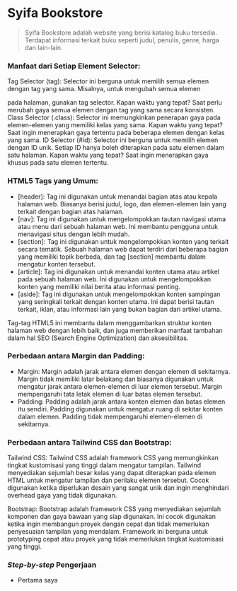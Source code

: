 # Syifa Bookstore
> Syifa Bookstore adalah website yang berisi katalog buku tersedia. Terdapat informasi terkait buku seperti judul, penulis, genre, harga dan lain-lain.

### Manfaat dari Setiap Element Selector:

Tag Selector (tag): Selector ini berguna untuk memilih semua elemen dengan tag yang sama. Misalnya, untuk mengubah semua elemen <p> pada halaman, gunakan tag selector. Kapan waktu yang tepat? Saat perlu merubah gaya semua elemen dengan tag yang sama secara konsisten.
Class Selector (.class): Selector ini memungkinkan penerapan gaya pada elemen-elemen yang memiliki kelas yang sama. Kapan waktu yang tepat? Saat ingin menerapkan gaya tertentu pada beberapa elemen dengan kelas yang sama.
ID Selector (#id): Selector ini berguna untuk memilih elemen dengan ID unik. Setiap ID hanya boleh diterapkan pada satu elemen dalam satu halaman. Kapan waktu yang tepat? Saat ingin menerapkan gaya khusus pada satu elemen tertentu.

### HTML5 Tags yang Umum:
- [header]: Tag ini digunakan untuk menandai bagian atas atau kepala halaman web. Biasanya berisi judul, logo, dan elemen-elemen lain yang terkait dengan bagian atas halaman.
- [nav]: Tag ini digunakan untuk mengelompokkan tautan navigasi utama atau menu dari sebuah halaman web. Ini membantu pengguna untuk menavigasi situs dengan lebih mudah.
- [section]: Tag ini digunakan untuk mengelompokkan konten yang terkait secara tematik. Sebuah halaman web dapat terdiri dari beberapa bagian yang memiliki topik berbeda, dan tag [section] membantu dalam mengatur konten tersebut.
- [article]: Tag ini digunakan untuk menandai konten utama atau artikel pada sebuah halaman web. Ini digunakan untuk mengelompokkan konten yang memiliki nilai berita atau informasi penting.
- [aside]: Tag ini digunakan untuk mengelompokkan konten sampingan yang seringkali terkait dengan konten utama. Ini dapat berisi tautan terkait, iklan, atau informasi lain yang bukan bagian dari artikel utama.

Tag-tag HTML5 ini membantu dalam menggambarkan struktur konten halaman web dengan lebih baik, dan juga memberikan manfaat tambahan dalam hal SEO (Search Engine Optimization) dan aksesibilitas.

### Perbedaan antara Margin dan Padding:
- Margin: Margin adalah jarak antara elemen dengan elemen di sekitarnya. Margin tidak memiliki latar belakang dan biasanya digunakan untuk mengatur jarak antara elemen-elemen di luar elemen tersebut. Margin mempengaruhi tata letak elemen di luar batas elemen tersebut.
- Padding: Padding adalah jarak antara konten elemen dan batas elemen itu sendiri. Padding digunakan untuk mengatur ruang di sekitar konten dalam elemen. Padding tidak mempengaruhi elemen-elemen di sekitarnya.

### Perbedaan antara Tailwind CSS dan Bootstrap:

Tailwind CSS: Tailwind CSS adalah framework CSS yang memungkinkan tingkat kustomisasi yang tinggi dalam mengatur tampilan. Tailwind menyediakan sejumlah besar kelas yang dapat diterapkan pada elemen HTML untuk mengatur tampilan dan perilaku elemen tersebut. Cocok digunakan ketika diperlukan desain yang sangat unik dan ingin menghindari overhead gaya yang tidak digunakan.

Bootstrap: Bootstrap adalah framework CSS yang menyediakan sejumlah komponen dan gaya bawaan yang siap digunakan. Ini cocok digunakan ketika ingin membangun proyek dengan cepat dan tidak memerlukan penyesuaian tampilan yang mendalam. Framework ini berguna untuk prototyping cepat atau proyek yang tidak memerlukan tingkat kustomisasi yang tinggi.

### _Step-by-step_ Pengerjaan
- Pertama saya 
  





   



   

